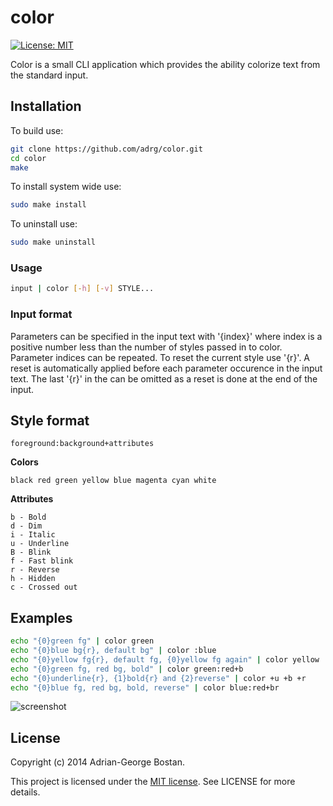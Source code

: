 color
=====
[![License: MIT](http://img.shields.io/badge/license-MIT-red.svg?style=flat-square)](http://opensource.org/licenses/MIT)

Color is a small CLI application which provides the ability colorize text
from the standard input.

## Installation

To build use:
```sh
git clone https://github.com/adrg/color.git
cd color
make
```

To install system wide use:
```sh
sudo make install
```

To uninstall use:
```sh
sudo make uninstall
```

### Usage
```sh
input | color [-h] [-v] STYLE...
```

### Input format
Parameters can be specified in the input text with '{index}' where index
is a positive number less than the number of styles passed in to color.
Parameter indices can be repeated. To reset the current style use '{r}'.
A reset is automatically applied before each parameter occurence in the
input text. The last '{r}' in the can be omitted as a reset is done at
the end of the input.

## Style format
```
foreground:background+attributes
```

**Colors**
```
black red green yellow blue magenta cyan white
```

**Attributes**
```
b - Bold
d - Dim
i - Italic
u - Underline
B - Blink
f - Fast blink
r - Reverse
h - Hidden
c - Crossed out
```

## Examples
```sh
echo "{0}green fg" | color green
echo "{0}blue bg{r}, default bg" | color :blue
echo "{0}yellow fg{r}, default fg, {0}yellow fg again" | color yellow
echo "{0}green fg, red bg, bold" | color green:red+b
echo "{0}underline{r}, {1}bold{r} and {2}reverse" | color +u +b +r
echo "{0}blue fg, red bg, bold, reverse" | color blue:red+br
````
![screenshot](https://raw.githubusercontent.com/adrg/adrg.github.io/master/assets/projects/color/screenshot.png)

## License
Copyright (c) 2014 Adrian-George Bostan.

This project is licensed under the [MIT license](http://opensource.org/licenses/MIT). See LICENSE for more details.
